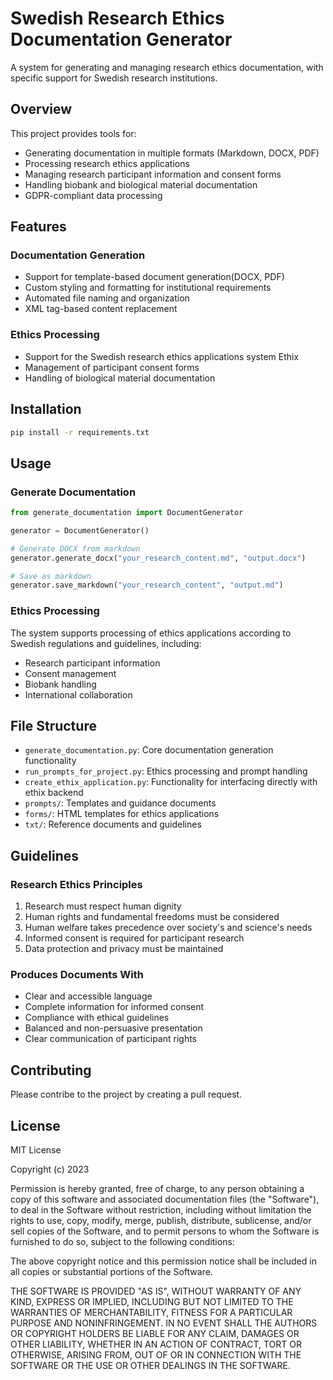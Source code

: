 # Swedish Research Ethics Documentation Generator

A system for generating and managing research ethics documentation, with specific support for Swedish research institutions.

## Overview

This project provides tools for:
- Generating documentation in multiple formats (Markdown, DOCX, PDF)
- Processing research ethics applications
- Managing research participant information and consent forms
- Handling biobank and biological material documentation
- GDPR-compliant data processing

## Features

### Documentation Generation
- Support for template-based document generation(DOCX, PDF)
- Custom styling and formatting for institutional requirements
- Automated file naming and organization
- XML tag-based content replacement

### Ethics Processing
- Support for the Swedish research ethics applications system Ethix
- Management of participant consent forms
- Handling of biological material documentation

## Installation
```bash
pip install -r requirements.txt
```

## Usage

### Generate Documentation

```python
from generate_documentation import DocumentGenerator

generator = DocumentGenerator()

# Generate DOCX from markdown
generator.generate_docx("your_research_content.md", "output.docx")

# Save as markdown
generator.save_markdown("your_research_content", "output.md")
```

### Ethics Processing

The system supports processing of ethics applications according to Swedish regulations and guidelines, including:
- Research participant information
- Consent management
- Biobank handling
- International collaboration

## File Structure

- `generate_documentation.py`: Core documentation generation functionality
- `run_prompts_for_project.py`: Ethics processing and prompt handling
- `create_ethix_application.py`: Functionality for interfacing directly with ethix backend
- `prompts/`: Templates and guidance documents
- `forms/`: HTML templates for ethics applications
- `txt/`: Reference documents and guidelines

## Guidelines

### Research Ethics Principles

1. Research must respect human dignity
2. Human rights and fundamental freedoms must be considered
3. Human welfare takes precedence over society's and science's needs
4. Informed consent is required for participant research
5. Data protection and privacy must be maintained

### Produces Documents With

- Clear and accessible language
- Complete information for informed consent
- Compliance with ethical guidelines
- Balanced and non-persuasive presentation
- Clear communication of participant rights

## Contributing

Please contribe to the project by creating a pull request.

## License

MIT License

Copyright (c) 2023

Permission is hereby granted, free of charge, to any person obtaining a copy
of this software and associated documentation files (the "Software"), to deal
in the Software without restriction, including without limitation the rights
to use, copy, modify, merge, publish, distribute, sublicense, and/or sell
copies of the Software, and to permit persons to whom the Software is
furnished to do so, subject to the following conditions:

The above copyright notice and this permission notice shall be included in all
copies or substantial portions of the Software.

THE SOFTWARE IS PROVIDED "AS IS", WITHOUT WARRANTY OF ANY KIND, EXPRESS OR
IMPLIED, INCLUDING BUT NOT LIMITED TO THE WARRANTIES OF MERCHANTABILITY,
FITNESS FOR A PARTICULAR PURPOSE AND NONINFRINGEMENT. IN NO EVENT SHALL THE
AUTHORS OR COPYRIGHT HOLDERS BE LIABLE FOR ANY CLAIM, DAMAGES OR OTHER
LIABILITY, WHETHER IN AN ACTION OF CONTRACT, TORT OR OTHERWISE, ARISING FROM,
OUT OF OR IN CONNECTION WITH THE SOFTWARE OR THE USE OR OTHER DEALINGS IN THE
SOFTWARE.
